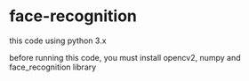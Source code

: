# face-recognition
this code using python 3.x

before running this code, you must install opencv2, numpy and face_recognition library
